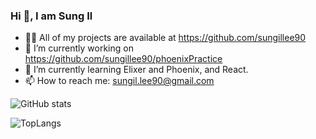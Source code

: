 ### Hi 👋, I am Sung Il

- 👨‍💻 All of my projects are available at https://github.com/sungillee90
- 🔭 I’m currently working on https://github.com/sungillee90/phoenixPractice
- 🌱 I’m currently learning Elixer and Phoenix, and React.
- 📫 How to reach me: sungil.lee90@gmail.com

![GitHub stats](https://github-readme-stats.vercel.app/api?username=sungillee90&show_icons=true)

![TopLangs](https://github-readme-stats.vercel.app/api/top-langs/?username=sungillee90&theme=)
<!--![GitHub streak stats](https://github-readme-streak-stats.herokuapp.com/?user=sungillee90)-->



<!-- - 👯 I’m looking to collaborate on ...
- 🤔 I’m looking for help with ...
- 💬 Ask me about ...
-->

<!--
- 😄 Pronouns: ...
- ⚡ Fun fact: ...
-->

